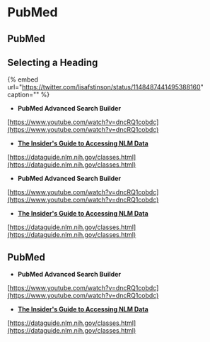 # PubMed

## PubMed

## Selecting a Heading

{% embed url="https://twitter.com/lisafstinson/status/1148487441495388160" caption="" %}

* **PubMed Advanced Search Builder**

[https://www.youtube.com/watch?v=dncRQ1cobdc](https://www.youtube.com/watch?v=dncRQ1cobdc)

* [**The Insider's Guide to Accessing NLM Data**](https://dataguide.nlm.nih.gov/)

[https://dataguide.nlm.nih.gov/classes.html](https://dataguide.nlm.nih.gov/classes.html)

* **PubMed Advanced Search Builder**

[https://www.youtube.com/watch?v=dncRQ1cobdc](https://www.youtube.com/watch?v=dncRQ1cobdc)

* [**The Insider's Guide to Accessing NLM Data**](https://dataguide.nlm.nih.gov/)

[https://dataguide.nlm.nih.gov/classes.html](https://dataguide.nlm.nih.gov/classes.html)

## PubMed

* **PubMed Advanced Search Builder**

[https://www.youtube.com/watch?v=dncRQ1cobdc](https://www.youtube.com/watch?v=dncRQ1cobdc)

* [**The Insider's Guide to Accessing NLM Data**](https://dataguide.nlm.nih.gov/)

[https://dataguide.nlm.nih.gov/classes.html](https://dataguide.nlm.nih.gov/classes.html)

